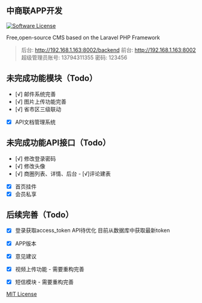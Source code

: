 ## 中商联APP开发

[![Software License](https://img.shields.io/badge/license-MIT-brightgreen.svg?style=flat-square)](LICENSE)

Free,open-source CMS based on the Laravel PHP Framework

> 后台: http://192.168.1.163:8002/backend  前台: http://192.168.1.163:8002
> 超级管理员账号: 13794311355 密码: 123456

## 未完成功能模块（Todo）

- [√] 邮件系统完善
- [√] 图片上传功能完善
- [√] 省市区三级联动
- [x] API文档管理系统

## 未完成功能API接口（Todo）
- [√] 修改登录密码
- [√] 修改头像
- [√] 商圈列表、详情、后台 - [√]评论建表
- [x] 首页挂件
- [x] 会员私享

## 后续完善（Todo）
- [x] 登录获取access_token API待优化 目前从数据库中获取最新token
- [x] APP版本
- [x] 意见建议
- [x] 视频上传功能 - 需要重构完善
- [x] 短信模块 - 需要重构完善


[MIT License](http://opensource.org/licenses/MIT)

